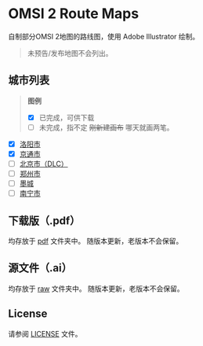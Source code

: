 # OMSI 2 Route Maps
自制部分OMSI 2地图的路线图，使用 Adobe Illustrator 绘制。
> 未预告/发布地图不会列出。

## 城市列表
> **图例**
> - [x] 已完成，可供下载
> - [ ] 未完成，指不定 ~~刚新建画布~~ 哪天就画两笔。

- [x] [洛阳市](https://bbs.18wos.org/viewthread.php?tid=219368)
- [x] [京通市](https://bbs.18wos.org/viewthread.php?tid=216217)
- [ ] [北京市（DLC）](https://store.steampowered.com/app/1752630/OMSI_2_AddOn_Beijing/)
- [ ] [郑州市](https://bbs.18wos.org/viewthread.php?tid=193643)
- [ ] [墨城](https://bbs.18wos.org/viewthread.php?tid=217341)
- [ ] [南宁市](https://bbs.18wos.org/viewthread.php?tid=211741)

## 下载版（.pdf）
均存放于 [pdf](pdf/) 文件夹中。
随版本更新，老版本不会保留。

## 源文件（.ai）
均存放于 [raw](raw/) 文件夹中。
随版本更新，老版本不会保留。

## License
请参阅 [LICENSE](LICENSE) 文件。
